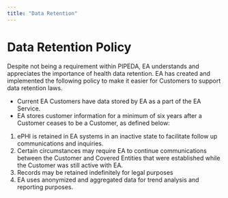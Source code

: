 ```yaml
---
title: "Data Retention"
---
```

# Data Retention Policy
Despite not being a requirement within PIPEDA, EA understands and appreciates the importance of health data retention. EA has created and implemented the following policy to make it easier for Customers to support data retention laws.
* Current EA Customers have data stored by EA as a part of the EA Service.
* EA stores customer information for a minimum of six years after a Customer ceases to be a Customer, as defined below:
1. ePHI is retained in EA systems in an inactive state to facilitate follow up communications and inquiries.
1. Certain circumstances may require EA to continue communications between the Customer and Covered Entities that were established while the Customer was still active with EA.
1. Records may be retained indefinitely for legal purposes
1. EA uses anonymized and aggregated data for trend analysis and reporting purposes.